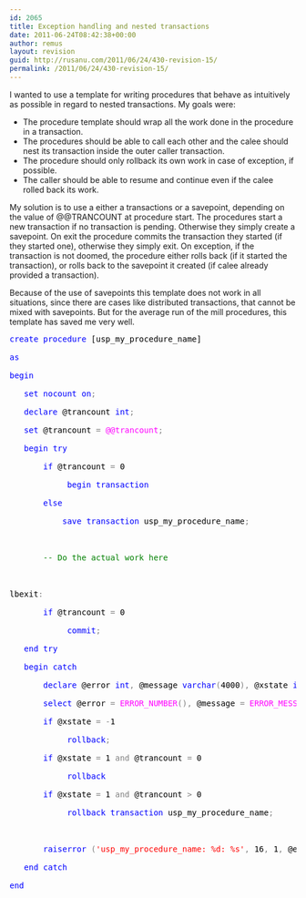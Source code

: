 ```yaml
---
id: 2065
title: Exception handling and nested transactions
date: 2011-06-24T08:42:38+00:00
author: remus
layout: revision
guid: http://rusanu.com/2011/06/24/430-revision-15/
permalink: /2011/06/24/430-revision-15/
---
```

I wanted to use a template for writing procedures that behave as intuitively as possible in regard to nested transactions. My goals were:

  * The procedure template should wrap all the work done in the procedure in a transaction.
  * The procedures should be able to call each other and the calee should nest its transaction inside the outer caller transaction.
  * The procedure should only rollback its own work in case of exception, if possible.
  * The caller should be able to resume and continue even if the calee rolled back its work.

My solution is to use a either a transactions or a savepoint, depending on the value of @@TRANCOUNT at procedure start. The procedures start a new transaction if no transaction is pending. Otherwise they simply create a savepoint. On exit the procedure commits the transaction they started (if they started one), otherwise they simply exit. On exception, if the transaction is not doomed, the procedure either rolls back (if it started the transaction), or rolls back to the savepoint it created (if calee already provided a transaction).

Because of the use of savepoints this template does not work in all situations, since there are cases like distributed transactions, that cannot be mixed with savepoints. But for the average run of the mill procedures, this template has saved me very well.

<pre><span style="color: Black"></span><span style="color:Blue">create</span><span style="color:Black">&nbsp;</span><span style="color:Blue">procedure</span><span style="color:Black">&nbsp;[usp_my_procedure_name]<br />
</span><span style="color:Blue">as<br />
begin<br />
</span><span style="color:Black">	</span><span style="color:Blue">set</span><span style="color:Black">&nbsp;</span><span style="color:Blue">nocount</span><span style="color:Black">&nbsp;</span><span style="color:Blue">on</span><span style="color:Gray">;<br />
</span><span style="color:Black">	</span><span style="color:Blue">declare</span><span style="color:Black">&nbsp;@trancount&nbsp;</span><span style="color:Blue">int</span><span style="color:Gray">;<br />
</span><span style="color:Black">	</span><span style="color:Blue">set</span><span style="color:Black">&nbsp;@trancount&nbsp;</span><span style="color:Gray">=</span><span style="color:Black">&nbsp;</span><span style="color:Fuchsia">@@trancount</span><span style="color:Gray">;<br />
</span><span style="color:Black">	</span><span style="color:Blue">begin</span><span style="color:Black">&nbsp;</span><span style="color:Blue">try<br />
</span><span style="color:Black">		</span><span style="color:Blue">if</span><span style="color:Black">&nbsp;@trancount&nbsp;</span><span style="color:Gray">=</span><span style="color:Black">&nbsp;0<br />
			</span><span style="color:Blue">begin</span><span style="color:Black">&nbsp;</span><span style="color:Blue">transaction<br />
</span><span style="color:Black">		</span><span style="color:Blue">else<br />
</span><span style="color:Black">			</span><span style="color:Blue">save</span><span style="color:Black">&nbsp;</span><span style="color:Blue">transaction</span><span style="color:Black">&nbsp;usp_my_procedure_name</span><span style="color:Gray">;<br />
<br />
</span><span style="color:Black">		</span><span style="color:Green">--&nbsp;Do&nbsp;the&nbsp;actual&nbsp;work&nbsp;here<br />
</span><span style="color:Black">	<br />
lbexit</span><span style="color:Gray">:<br />
</span><span style="color:Black">		</span><span style="color:Blue">if</span><span style="color:Black">&nbsp;@trancount&nbsp;</span><span style="color:Gray">=</span><span style="color:Black">&nbsp;0	<br />
			</span><span style="color:Blue">commit</span><span style="color:Gray">;<br />
</span><span style="color:Black">	</span><span style="color:Blue">end</span><span style="color:Black">&nbsp;</span><span style="color:Blue">try<br />
</span><span style="color:Black">	</span><span style="color:Blue">begin</span><span style="color:Black">&nbsp;</span><span style="color:Blue">catch<br />
</span><span style="color:Black">		</span><span style="color:Blue">declare</span><span style="color:Black">&nbsp;@error&nbsp;</span><span style="color:Blue">int</span><span style="color:Gray">,</span><span style="color:Black">&nbsp;@message&nbsp;</span><span style="color:Blue">varchar</span><span style="color:Gray">(</span><span style="color:Black">4000</span><span style="color:Gray">),</span><span style="color:Black">&nbsp;@xstate&nbsp;</span><span style="color:Blue">int</span><span style="color:Gray">;<br />
</span><span style="color:Black">		</span><span style="color:Blue">select</span><span style="color:Black">&nbsp;@error&nbsp;</span><span style="color:Gray">=</span><span style="color:Black">&nbsp;</span><span style="color:Fuchsia">ERROR_NUMBER</span><span style="color:Gray">(),</span><span style="color:Black">&nbsp;@message&nbsp;</span><span style="color:Gray">=</span><span style="color:Black">&nbsp;</span><span style="color:Fuchsia">ERROR_MESSAGE</span><span style="color:Gray">(),</span><span style="color:Black">&nbsp;@xstate&nbsp;</span><span style="color:Gray">=</span><span style="color:Black">&nbsp;</span><span style="color:Fuchsia">XACT_STATE</span><span style="color:Gray">();<br />
</span><span style="color:Black">		</span><span style="color:Blue">if</span><span style="color:Black">&nbsp;@xstate&nbsp;</span><span style="color:Gray">=</span><span style="color:Black">&nbsp;</span><span style="color:Gray">-</span><span style="color:Black">1<br />
			</span><span style="color:Blue">rollback</span><span style="color:Gray">;<br />
</span><span style="color:Black">		</span><span style="color:Blue">if</span><span style="color:Black">&nbsp;@xstate&nbsp;</span><span style="color:Gray">=</span><span style="color:Black">&nbsp;1&nbsp;</span><span style="color:Gray">and</span><span style="color:Black">&nbsp;@trancount&nbsp;</span><span style="color:Gray">=</span><span style="color:Black">&nbsp;0<br />
			</span><span style="color:Blue">rollback<br />
</span><span style="color:Black">		</span><span style="color:Blue">if</span><span style="color:Black">&nbsp;@xstate&nbsp;</span><span style="color:Gray">=</span><span style="color:Black">&nbsp;1&nbsp;</span><span style="color:Gray">and</span><span style="color:Black">&nbsp;@trancount&nbsp;</span><span style="color:Gray">&gt;</span><span style="color:Black">&nbsp;0<br />
			</span><span style="color:Blue">rollback</span><span style="color:Black">&nbsp;</span><span style="color:Blue">transaction</span><span style="color:Black">&nbsp;usp_my_procedure_name</span><span style="color:Gray">;<br />
<br />
</span><span style="color:Black">		</span><span style="color:Blue">raiserror</span><span style="color:Black">&nbsp;</span><span style="color:Gray">(</span><span style="color:Red">'usp_my_procedure_name:&nbsp;%d:&nbsp;%s'</span><span style="color:Gray">,</span><span style="color:Black">&nbsp;16</span><span style="color:Gray">,</span><span style="color:Black">&nbsp;1</span><span style="color:Gray">,</span><span style="color:Black">&nbsp;@error</span><span style="color:Gray">,</span><span style="color:Black">&nbsp;@message</span><span style="color:Gray">)</span><span style="color:Black">&nbsp;</span><span style="color:Gray">;<br />
</span><span style="color:Black">	</span><span style="color:Blue">end</span><span style="color:Black">&nbsp;</span><span style="color:Blue">catch</span><span style="color:Black">	<br />
</span><span style="color:Blue">end</span>
</pre>